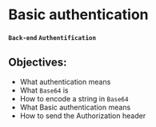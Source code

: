 # Basic authentication
#### `Back-end` `Authentification`

## Objectives:
- What authentication means
- What `Base64` is
- How to encode a string in `Base64`
- What Basic authentication means
- How to send the Authorization header